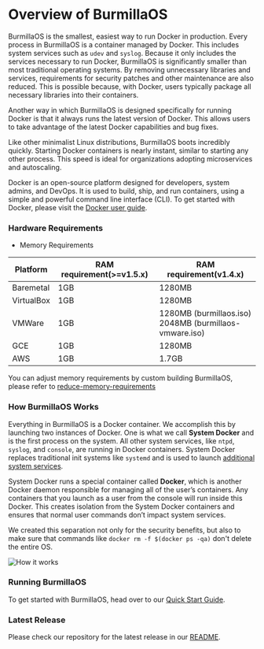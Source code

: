 # Overview of BurmillaOS

BurmillaOS is the smallest, easiest way to run Docker in production.  Every process in BurmillaOS is a container managed by Docker. This includes system services such as `udev` and `syslog`.  Because it only includes the services necessary to run Docker, BurmillaOS is significantly smaller than most traditional operating systems. By removing unnecessary libraries and services, requirements for security patches and other maintenance are also reduced. This is possible because, with Docker, users typically package all necessary libraries into their containers.

Another way in which BurmillaOS is designed specifically for running Docker is that it always runs the latest version of Docker. This allows users to take advantage of the latest Docker capabilities and bug fixes.

Like other minimalist Linux distributions, BurmillaOS boots incredibly quickly. Starting Docker containers is nearly instant, similar to starting any other process. This speed is ideal for organizations adopting microservices and autoscaling.

Docker is an open-source platform designed for developers, system admins, and DevOps. It is used to build, ship, and run containers, using a simple and powerful command line interface (CLI). To get started with Docker, please visit the [Docker user guide](https://docs.docker.com/config/daemon/).

### Hardware Requirements

* Memory Requirements

Platform   | RAM requirement(>=v1.5.x) | RAM requirement(v1.4.x)
--------   | ------------------------  | ---------------------------
Baremetal  | 1GB                       | 1280MB
VirtualBox | 1GB                       | 1280MB
VMWare     | 1GB                       | 1280MB (burmillaos.iso) <br> 2048MB (burmillaos-vmware.iso)
GCE        | 1GB                       | 1280MB
AWS        | 1GB                       | 1.7GB

You can adjust memory requirements by custom building BurmillaOS, please refer to [reduce-memory-requirements](/installation/custom-builds/custom-burmillaos-iso/#reduce-memory-requirements)

### How BurmillaOS Works

Everything in BurmillaOS is a Docker container. We accomplish this by launching two instances of Docker. One is what we call **System Docker** and is the first process on the system. All other system services, like `ntpd`, `syslog`, and `console`, are running in Docker containers. System Docker replaces traditional init systems like `systemd` and is used to launch [additional system services](/system-services/).

System Docker runs a special container called **Docker**, which is another Docker daemon responsible for managing all of the user’s containers. Any containers that you launch as a user from the console will run inside this Docker. This creates isolation from the System Docker containers and ensures that normal user commands don’t impact system services.

 We created this separation not only for the security benefits, but also to make sure that commands like `docker rm -f $(docker ps -qa)` don't delete the entire OS.

![How it works](https://raw.githubusercontent.com/burmilla/burmilla.github.io/master/img/howitworks.png)


### Running BurmillaOS

To get started with BurmillaOS, head over to our [Quick Start Guide](/configurationquick-start-guide/).

### Latest Release

Please check our repository for the latest release in our [README](https://github.com/burmilla/os/blob/master/README.md).

<br>
<br>
